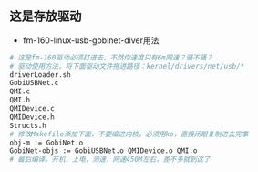 ## 这是存放驱动

- fm-160-linux-usb-gobinet-diver用法

```bash
# 这是fm-160驱动必须打进去，不然你速度只有6m网速？骚不骚？
# 驱动使用方法，将下面驱动文件拖进路径：kernel/drivers/net/usb/*
driverLoader.sh
GobiUSBNet.c
QMI.c
QMI.h
QMIDevice.c
QMIDevice.h
Structs.h
# 修改Makefile添加下面，不要编进内核，必须用ko，直接闭眼复制进去完事
obj-m := GobiNet.o
GobiNet-objs := GobiUSBNet.o QMIDevice.o QMI.o
# 最后编译。开机，上电，测速，网速450M左右，差不多就到这了
```
